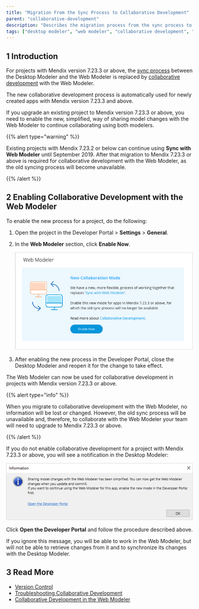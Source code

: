 ```yaml
---
title: "Migration From the Sync Process to Collaborative Development"
parent: "collaborative-development"
description: "Describes the migration process from the sync process to new collaborative development between the Mendix Desktop Modeler and the Mendix Web Modeler"
tags: ["desktop modeler", "web modeler", "collaborative development", "migration", "sync"]
---
```


## 1 Introduction 

For projects with Mendix version 7.23.3 or above, the [sync process](/refguide/sync-webmodeler-desktopmodeler) between the Desktop Modeler and the Web Modeler is replaced by [collaborative development](collaborative-development) with the Web Modeler.

The new collaborative development process is automatically used for newly created apps with Mendix version 7.23.3 and above. 

If you upgrade an existing project to Mendix version 7.23.3 or above, you need to enable the new, simplified, way of sharing model changes with the Web Modeler to continue collaborating using both
modelers. 

{{% alert type="warning" %}}

Existing projects with Mendix 7.23.2 or below can continue using **Sync with Web Modeler** until September 2019. After that migration to Mendix 7.23.3 or above is required for collaborative development with the Web Modeler, as the old syncing process will become unavailable. 

{{% /alert %}}

## 2 Enabling Collaborative Development with the Web Modeler

To enable the new process for a project, do the following:

1. Open the project in the Developer Portal > **Settings** > **General**.

2.  In the **Web Modeler** section, click **Enable Now**.

	![](attachments/collaborative-development-migration/enable-new-mode.png)
	
3. After enabling the new process in the Developer Portal, close the Desktop Modeler and reopen it for the change to take effect.

The Web Modeler can now be used for collaborative development in projects with Mendix version 7.23.3 or above.

{{% alert type="info" %}}

When you migrate to collaborative development with the Web Modeler, no information will be lost or changed. However, the old sync process will be unavailable and, therefore, to collaborate with the Web Modeler your team will need to upgrade to Mendix 7.23.3 or above. 

{{% /alert %}}

If you do not enable collaborative development for a project with Mendix 7.23.3 or above, you will see a notification in the Desktop Modeler:

![](attachments/collaborative-development-migration/enable-new-process-message.PNG)

Click **Open the Developer Portal** and follow the procedure described above.

If you ignore this message, you will be able to work in the Web Modeler, but will not be able to retrieve changes from it and to synchronize its changes with the Desktop Modeler. 

## 3 Read More

* [Version Control](version-control)
* [Troubleshooting Collaborative Development](collaborative-development-troubleshooting)
* [Collaborative Development in the Web Modeler](/web-modeler/general-collaborative-development)
